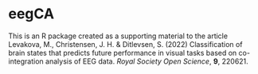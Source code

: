 # eegCA

This is an R package created as a supporting material to the article <br>
Levakova, M., Christensen, J. H. & Ditlevsen, S. (2022) Classification of brain states that predicts future performance in visual tasks based on co-integration analysis of EEG data. 
<i>Royal Society Open Science</i>, <b>9</b>, 220621.
